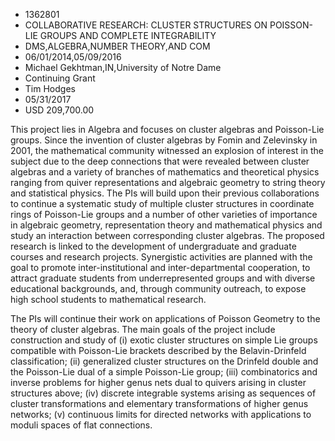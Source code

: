 
* 1362801
* COLLABORATIVE RESEARCH: CLUSTER STRUCTURES ON POISSON-LIE GROUPS AND COMPLETE INTEGRABILITY
* DMS,ALGEBRA,NUMBER THEORY,AND COM
* 06/01/2014,05/09/2016
* Michael Gekhtman,IN,University of Notre Dame
* Continuing Grant
* Tim Hodges
* 05/31/2017
* USD 209,700.00

This project lies in Algebra and focuses on cluster algebras and Poisson-Lie
groups. Since the invention of cluster algebras by Fomin and Zelevinsky in 2001,
the mathematical community witnessed an explosion of interest in the subject due
to the deep connections that were revealed between cluster algebras and a
variety of branches of mathematics and theoretical physics ranging from quiver
representations and algebraic geometry to string theory and statistical physics.
The PIs will build upon their previous collaborations to continue a systematic
study of multiple cluster structures in coordinate rings of Poisson-Lie groups
and a number of other varieties of importance in algebraic geometry,
representation theory and mathematical physics and study an interaction between
corresponding cluster algebras. The proposed research is linked to the
development of undergraduate and graduate courses and research projects.
Synergistic activities are planned with the goal to promote inter-institutional
and inter-departmental cooperation, to attract graduate students from
underrepresented groups and with diverse educational backgrounds, and, through
community outreach, to expose high school students to mathematical research.

The PIs will continue their work on applications of Poisson Geometry to the
theory of cluster algebras. The main goals of the project include construction
and study of (i) exotic cluster structures on simple Lie groups compatible with
Poisson-Lie brackets described by the Belavin-Drinfeld classification; (ii)
generalized cluster structures on the Drinfeld double and the Poisson-Lie dual
of a simple Poisson-Lie group; (iii) combinatorics and inverse problems for
higher genus nets dual to quivers arising in cluster structures above; (iv)
discrete integrable systems arising as sequences of cluster transformations and
elementary transformations of higher genus networks; (v) continuous limits for
directed networks with applications to moduli spaces of flat connections.
